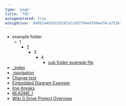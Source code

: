 ```yaml
---
type: 'page'
title: 'TOC'
autogenerated: true
wikigdrive: '848514495d22918fa1cbd7784e4fb9e474ca7518'
---
```

   * example folder
      * 1
         * 2
            * 3
               * 4
                  * [sub folder example file](example-folder/1/2/3/4/sub-folder-example-file.md)
   * [_index](_index.md)
   * [.navigation](.navigation.md)
   * [Change test](change-test.md)
   * [Embedded Diagram Example](embedded-diagram-example.md)
   * [line-breaks](line-breaks.md)
   * [README_1](readme_1.md)
   * [Wiki G Drive Project Overview](wiki-g-drive-project-overview.md)
